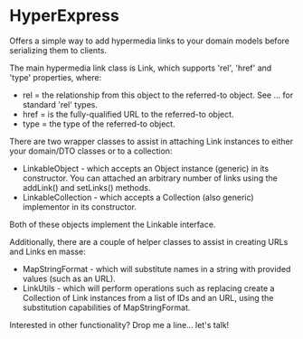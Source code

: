HyperExpress
============

Offers a simple way to add hypermedia links to your domain models before serializing them to clients.

The main hypermedia link class is Link, which supports 'rel', 'href' and 'type' properties, where:

* rel = the relationship from this object to the referred-to object. See ... for standard 'rel' types.
* href = is the fully-qualified URL to the referred-to object.
* type = the type of the referred-to object.

There are two wrapper classes to assist in attaching Link instances to either your domain/DTO classes or to a collection:

* LinkableObject - which accepts an Object instance (generic) in its constructor. You can attached an arbitrary number of links using the addLink() and setLinks() methods.
* LinkableCollection - which accepts a Collection (also generic) implementor in its constructor.

Both of these objects implement the Linkable interface.

Additionally, there are a couple of helper classes to assist in creating URLs and Links en masse:

* MapStringFormat - which will substitute names in a string with provided values (such as an URL).
* LinkUtils - which will perform operations such as replacing create a Collection of Link instances from a list of IDs and an URL, using the substitution capabilities of MapStringFormat.

Interested in other functionality?  Drop me a line... let's talk!